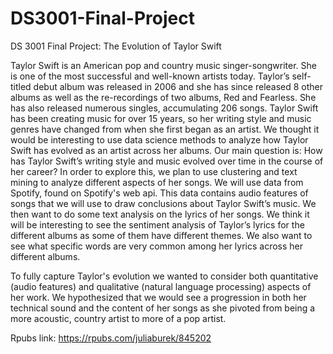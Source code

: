 # DS3001-Final-Project
DS 3001 Final Project: The Evolution of Taylor Swift

Taylor Swift is an American pop and country music singer-songwriter. She is one of the most successful and well-known artists today. Taylor’s self-titled debut album was released in 2006 and she has since released 8 other albums as well as the re-recordings of two albums, Red and Fearless. She has also released numerous singles, accumulating 206 songs. Taylor Swift has been creating music for over 15 years, so her writing style and music genres have changed from when she first began as an artist. We thought it would be interesting to use data science methods to analyze how Taylor Swift has evolved as an artist across her albums. Our main question is: How has Taylor Swift’s writing style and music evolved over time in the course of her career? In order to explore this, we plan to use clustering and text mining to analyze different aspects of her songs. We will use data from Spotify, found on Spotify's web api. This data contains audio features of songs that we will use to draw conclusions about Taylor Swift’s music. We then want to do some text analysis on the lyrics of her songs. We think it will be interesting to see the sentiment analysis of Taylor’s lyrics for the different albums as some of them have different themes. We also want to see what specific words are very common among her lyrics across her different albums. 

To fully capture Taylor's evolution we wanted to consider both quantitative (audio features) and qualitative (natural language processing) aspects of her work. We hypothesized that we would see a progression in both her technical sound and the content of her songs as she pivoted from being a more acoustic, country artist to more of a pop artist.

Rpubs link: https://rpubs.com/juliaburek/845202

